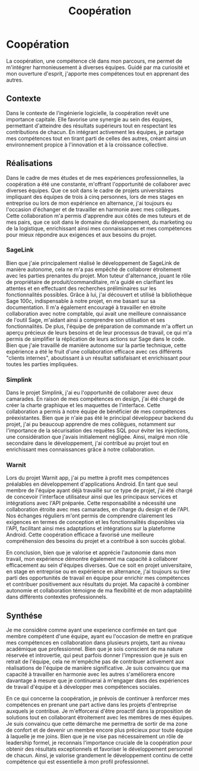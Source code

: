 ﻿---
layout: post
title:  "Coopération"
tags: confirmé
img: "/assets/images/skills/teamwork.webp"
realisations:
  - sagelink
  - simplink
  - warnit
---

# Coopération

<!-- BEGIN_EXCERPT -->
La coopération, une compétence clé dans mon parcours, me permet de m'intégrer harmonieusement à diverses équipes. Guidé par ma curiosité et mon ouverture d'esprit, j'apporte mes compétences tout en apprenant des autres.
<!-- END_EXCERPT -->

## Contexte

Dans le contexte de l'ingénierie logicielle, la coopération revêt une importance capitale. Elle favorise une synergie au sein des équipes, permettant d'atteindre des résultats supérieurs tout en respectant les contributions de chacun. En intégrant activement les équipes, je partage mes compétences tout en tirant parti de celles des autres, créant ainsi un environnement propice à l'innovation et à la croissance collective.

## Réalisations

Dans le cadre de mes études et de mes expériences professionnelles, la coopération a été une constante, m'offrant l'opportunité de collaborer avec diverses équipes. Que ce soit dans le cadre de projets universitaires impliquant des équipes de trois à cinq personnes, lors de mes stages en entreprise ou lors de mon expérience en alternance, j'ai toujours eu l'occasion d'échanger et de travailler en harmonie avec mes collègues. Cette collaboration m'a permis d'apprendre aux côtés de mes tuteurs et de mes pairs, que ce soit dans le domaine du développement, du marketing ou de la logistique, enrichissant ainsi mes connaissances et mes compétences pour mieux répondre aux exigences et aux besoins du projet.

### SageLink

Bien que j'aie principalement réalisé le développement de SageLink de manière autonome, cela ne m'a pas empêché de collaborer étroitement avec les parties prenantes du projet. Mon tuteur d'alternance, jouant le rôle de propriétaire de produit/commanditaire, m'a guidé en clarifiant les attentes et en effectuant des recherches préliminaires sur les fonctionnalités possibles. Grâce à lui, j'ai découvert et utilisé la bibliothèque Sage 100c, indispensable à notre projet, en me basant sur sa documentation. Il m'a également encouragé à travailler en étroite collaboration avec notre comptable, qui avait une meilleure connaissance de l'outil Sage, m'aidant ainsi à comprendre son utilisation et ses fonctionnalités. De plus, l'équipe de préparation de commande m'a offert un aperçu précieux de leurs besoins et de leur processus de travail, ce qui m'a permis de simplifier la réplication de leurs actions sur Sage dans le code. Bien que j'aie travaillé de manière autonome sur la partie technique, cette expérience a été le fruit d'une collaboration efficace avec ces différents "clients internes", aboutissant à un résultat satisfaisant et enrichissant pour toutes les parties impliquées.

### Simplink

Dans le projet Simplink, j'ai eu l'opportunité de collaborer avec deux camarades. En raison de mes compétences en design, j'ai été chargé de créer la charte graphique et les maquettes de l'interface. Cette collaboration a permis à notre équipe de bénéficier de mes compétences préexistantes. Bien que je n'aie pas été le principal développeur backend du projet, j'ai pu beaucoup apprendre de mes collègues, notamment sur l'importance de la sécurisation des requêtes SQL pour éviter les injections, une considération que j'avais initialement négligée. Ainsi, malgré mon rôle secondaire dans le développement, j'ai contribué au projet tout en enrichissant mes connaissances grâce à notre collaboration.

### Warnit

Lors du projet Warnit app, j'ai pu mettre à profit mes compétences préalables en développement d'applications Android. En tant que seul membre de l'équipe ayant déjà travaillé sur ce type de projet, j'ai été chargé de concevoir l'interface utilisateur ainsi que les principaux services et intégrations avec l'API préparée. Cette responsabilité a nécessité une collaboration étroite avec mes camarades, en charge du design et de l'API. Nos échanges réguliers m'ont permis de comprendre clairement les exigences en termes de conception et les fonctionnalités disponibles via l'API, facilitant ainsi mes adaptations et intégrations sur la plateforme Android. Cette coopération efficace a favorisé une meilleure compréhension des besoins du projet et a contribué à son succès global.

En conclusion, bien que je valorise et apprécie l'autonomie dans mon travail, mon expérience démontre également ma capacité à collaborer efficacement au sein d'équipes diverses. Que ce soit en projet universitaire, en stage en entreprise ou en expérience en alternance, j'ai toujours su tirer parti des opportunités de travail en équipe pour enrichir mes compétences et contribuer positivement aux résultats du projet. Ma capacité à combiner autonomie et collaboration témoigne de ma flexibilité et de mon adaptabilité dans différents contextes professionnels.

## Synthése

Je me considère comme ayant une experience confirmée en tant que membre compétent d'une équipe, ayant eu l'occasion de mettre en pratique mes compétences en collaboration dans plusieurs projets, tant au niveau académique que professionnel. Bien que je sois conscient de ma nature réservée et introvertie, qui peut parfois donner l'impression que je suis en retrait de l'équipe, cela ne m'empêche pas de contribuer activement aux réalisations de l'équipe de manière significative. Je suis convaincu que ma capacité à travailler en harmonie avec les autres s'améliorera encore davantage à mesure que je continuerai à m'engager dans des expériences de travail d'équipe et à développer mes compétences sociales.

En ce qui concerne la coopération, je prévois de continuer à renforcer mes compétences en prenant une part active dans les projets d'entreprise auxquels je contribue. Je m'efforcerai d'être proactif dans la proposition de solutions tout en collaborant étroitement avec les membres de mes équipes. Je suis convaincu que cette démarche me permettra de sortir de ma zone de confort et de devenir un membre encore plus précieux pour toute équipe à laquelle je me joins. Bien que je ne vise pas nécessairement un rôle de leadership formel, je reconnais l'importance cruciale de la coopération pour obtenir des résultats exceptionnels et favoriser le développement personnel de chacun. Ainsi, je valorise grandement le développement continu de cette compétence qui est essentielle à mon profil professionnel.